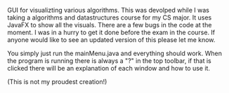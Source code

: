 GUI for visualizting various algorithms.
This was devolped while I was taking a algorithms and datastructures course for my CS major.
It uses JavaFX to show all the visuals. There are a few bugs in the code at the moment. I was in a hurry to get it done before the exam in the course. If anyone would like to see an updated version of this please let me know.

You simply just run the mainMenu.java and everything should work. When the program is running there is always a "?" in the top toolbar, if that is clicked there will be an explanation of each window and how to use it.

(This is not my proudest creation!)
